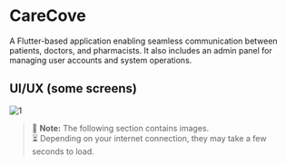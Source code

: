 # CareCove

A Flutter-based application enabling seamless communication between patients, doctors, and pharmacists. It also includes an admin panel for managing user accounts and system operations.

## UI/UX (some screens)

![1](https://github.com/SellamiWalid/carecove_app/assets/119450519/c532c966-a74c-46f9-9f35-2325ab262d4e)

> 📸 **Note:** The following section contains images.  
> ⏳ Depending on your internet connection, they may take a few seconds to load.


